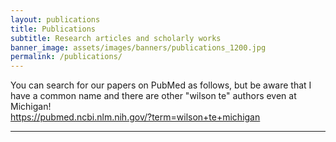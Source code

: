 ```yaml
---
layout: publications
title: Publications
subtitle: Research articles and scholarly works
banner_image: assets/images/banners/publications_1200.jpg
permalink: /publications/
---
```


You can search for our papers on PubMed as follows, but be aware that I have a common name and there are other "wilson te" authors even at Michigan!  
<https://pubmed.ncbi.nlm.nih.gov/?term=wilson+te+michigan>

----------
